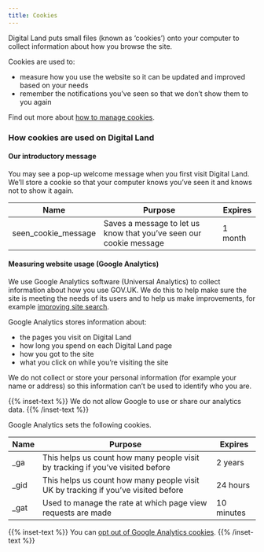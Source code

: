 ```yaml
---
title: Cookies
---
```

Digital Land puts small files (known as ‘cookies’) onto your computer to collect information about how you browse the site.

Cookies are used to:

* measure how you use the website so it can be updated and improved based on your needs
* remember the notifications you’ve seen so that we don’t show them to you again

Find out more about [how to manage cookies](https://ico.org.uk/your-data-matters/online/cookies/).

### How cookies are used on Digital Land

#### Our introductory message

You may see a pop-up welcome message when you first visit Digital Land. We’ll store a cookie so that your computer knows you’ve seen it and knows not to show it again.

| Name | Purpose | Expires |
| ---- | ---- | ---- |
| seen_cookie_message | Saves a message to let us know that you’ve seen our cookie message | 1 month |

#### Measuring website usage (Google Analytics)

We use Google Analytics software (Universal Analytics) to collect information about how you use GOV.UK. We do this to help make sure the site is meeting the needs of its users and to help us make improvements, for example [improving site search](https://insidegovuk.blog.gov.uk/2015/03/26/new-tool-to-see-trending-searches/).

Google Analytics stores information about:

* the pages you visit on Digital Land
* how long you spend on each Digital Land page
* how you got to the site
* what you click on while you’re visiting the site

We do not collect or store your personal information (for example your name or address) so this information can’t be used to identify who you are.

{{% inset-text %}}
We do not allow Google to use or share our analytics data.
{{% /inset-text %}}

Google Analytics sets the following cookies.

| Name | Purpose | Expires |
| ---- | ---- | ---- |
| _ga | This helps us count how many people visit by tracking if you’ve visited before | 2 years |
| _gid | This helps us count how many people visit UK by tracking if you’ve visited before | 24 hours |
| _gat | Used to manage the rate at which page view requests are made | 10 minutes |


{{% inset-text %}}
You can [opt out of Google Analytics cookies](https://tools.google.com/dlpage/gaoptout).
{{% /inset-text %}}
